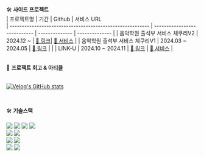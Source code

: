 🛠️ <b>사이드 프로젝트</b>
<br/>
| 프로젝트명                                                | 기간                          | Github   | 서비스 URL          
| --------------------------------------------------------- | ---------------------------- | -------------- | -------------- |
| 음악학원 출석부 서비스 체쿠리V2      | 2024.12 ~                    | [🔗 링크](https://github.com/Team-Pond/checkuree-client)| [🔗 서비스](https://checkuree.com/auth/signin)   |
| 음악학원 출석부 서비스 체쿠리V1      | 2024.03 ~ 2024.05      | [🔗 링크](https://github.com/FewMercy/checkuree)      |  |
| LINK-U                       | 2024.10 ~ 2024.11                 | [🔗 링크](https://github.com/GanziMan/LINK-U-client)      | [🔗 서비스](https://www.link-u.shop)  |

<br/>
💬 <b>프로젝트 회고 & 아티클</b>
<br/>
<br/>

[![Velog's GitHub stats](https://velog-readme-stats.vercel.app/api/list?name=qjatn0955)](https://velog.io/@qjatn0955)


<br/>

🛠️ <b>기술스택</b>
<br/>
<br/>
<img src="https://camo.githubusercontent.com/717b5361e5e13fe7c6b5f0cf9aef950e0dd097540dab6a322edd74244732aa36/68747470733a2f2f696d672e736869656c64732e696f2f62616467652f68746d6c352d4533344632363f7374796c653d666f722d7468652d6261646765266c6f676f3d68746d6c35266c6f676f436f6c6f723d7768697465"/>
<img src="https://camo.githubusercontent.com/822685b90a6a25f8ea86bbd961421bd31a6e72ed3ea5a0251980b7cc0a630ef3/68747470733a2f2f696d672e736869656c64732e696f2f62616467652f6373732d3135373242363f7374796c653d666f722d7468652d6261646765266c6f676f3d63737333266c6f676f436f6c6f723d7768697465"/>
<img src="https://camo.githubusercontent.com/4193fafb614664524aa2cefa0afd772903741d2ef246841f9e06ad4435b2ca97/68747470733a2f2f696d672e736869656c64732e696f2f62616467652f73746f7279626f6f6b2d4646343738353f7374796c653d666f722d7468652d6261646765266c6f676f3d73746f7279626f6f6b266c6f676f436f6c6f723d7768697465"/>
<img src="https://camo.githubusercontent.com/b95e41d5d2ca0db5855480125ff66b35052273e34d637d0cb9ec8ff0e23d905e/68747470733a2f2f696d672e736869656c64732e696f2f62616467652f5461696c77696e645f4353532d677265793f7374796c653d666f722d7468652d6261646765266c6f676f3d7461696c77696e642d637373266c6f676f436f6c6f723d333842324143"/>
<br/>
<img src="https://camo.githubusercontent.com/89f91c3b41619ac2618b70f9ef9aa99915cd1456e04ccc00fce25c8ed1ec3b41/68747470733a2f2f696d672e736869656c64732e696f2f62616467652f6a6176617363726970742d4637444631453f7374796c653d666f722d7468652d6261646765266c6f676f3d6a617661736372697074266c6f676f436f6c6f723d626c61636b"/>
<img src="https://camo.githubusercontent.com/4ec22ada9fa2b5dc3debaae65a96ae1c1fecbead5ac27280e0435168768b0698/68747470733a2f2f696d672e736869656c64732e696f2f62616467652f747970657363726970742d3331373843363f7374796c653d666f722d7468652d6261646765266c6f676f3d74797065736372697074266c6f676f436f6c6f723d7768697465"/>
<br/>
<img src="https://img.shields.io/badge/-React-61DAFB?logo=react&logoColor=white&style=for-the-badge"/>
<img src="https://camo.githubusercontent.com/7eb783b07996c0d3138a296dfde8de0615a41d12b292092bb4df250edd145119/68747470733a2f2f696d672e736869656c64732e696f2f62616467652f6e6578742e6a732d3030303030303f7374796c653d666f722d7468652d6261646765266c6f676f3d6e6578742e6a73266c6f676f436f6c6f723d7768697465"/>
<br/>
<img src="https://camo.githubusercontent.com/236fcd63f5c7932c0928a86fb7ebdbb5e8876cc4c03779cd1fc8aa9c0196aab2/68747470733a2f2f696d672e736869656c64732e696f2f62616467652f6769746875622d3138313731373f7374796c653d666f722d7468652d6261646765266c6f676f3d676974687562266c6f676f436f6c6f723d7768697465"/>
<img src="https://camo.githubusercontent.com/f9ca7f976e491f93373e6ac765ce77078bc1fd7e7338345e108f0eb8dd69463b/68747470733a2f2f696d672e736869656c64732e696f2f62616467652f6769742d4630353033323f7374796c653d666f722d7468652d6261646765266c6f676f3d676974266c6f676f436f6c6f723d7768697465"/>
